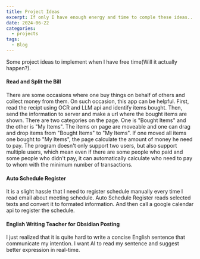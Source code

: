 ```yaml
---
title: Project Ideas
excerpt: If only I have enough energy and time to comple these ideas...
date: 2024-06-22
categories:
  - projects
tags:
  - Blog
---
```

Some project ideas to implement when I have free time(Will it actually happen?).

#### Read and Split the Bill
There are some occasions where one buy things on behalf of others and collect money from them. On such occasion, this app can be helpful.
First, read the recipt using OCR and LLM api and identify items bought. Then, send the information to server and make a url where the bought items are shown.
There are two categories on the page. One is "Bought Items" and the other is "My Items".
The items on page are moveable and one can drag and drop items from "Bought Items" to "My Items".
If one moved all items one bought to "My Items", the page calculate the amount of money he need to pay.
The program doesn't only support two users, but also support multiple users, which mean even if there are some people who paid and some people who didn't pay, it can automatically calculate who need to pay to whom with the minimum number of transactions.

#### Auto Schedule Register
It is a slight hassle that I need to register schedule manually every time I read email about meeting schedule. Auto Schedule Register reads selected texts and convert it to formated information. And then call a google calendar api to register the schedule.

#### English Writing Teacher for Obsidian Posting
I just realized that it is quite hard to write a concise English sentence that communicate my intention. I want AI to read my sentence and suggest better expression in real-time.

